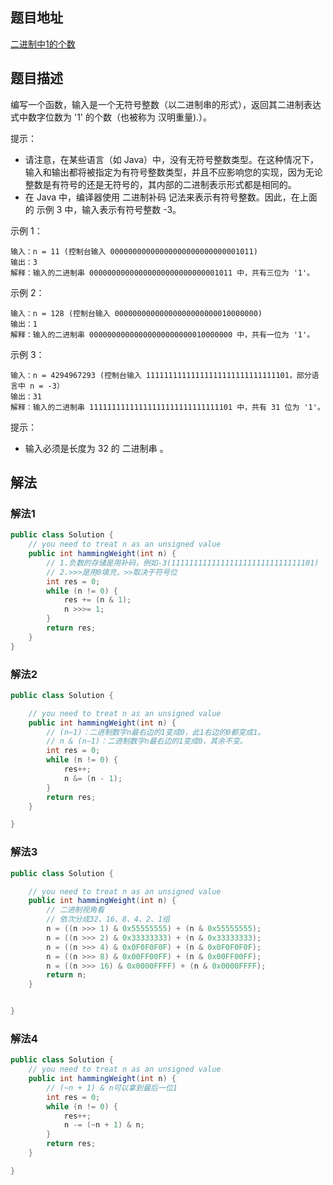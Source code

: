 
## 题目地址
[二进制中1的个数](https://leetcode.cn/problems/er-jin-zhi-zhong-1de-ge-shu-lcof/)

## 题目描述
编写一个函数，输入是一个无符号整数（以二进制串的形式），返回其二进制表达式中数字位数为 '1' 的个数（也被称为 汉明重量).）。


提示：

* 请注意，在某些语言（如 Java）中，没有无符号整数类型。在这种情况下，输入和输出都将被指定为有符号整数类型，并且不应影响您的实现，因为无论整数是有符号的还是无符号的，其内部的二进制表示形式都是相同的。
* 在 Java 中，编译器使用 二进制补码 记法来表示有符号整数。因此，在上面的 示例 3 中，输入表示有符号整数 -3。
 

示例 1：
```
输入：n = 11 (控制台输入 00000000000000000000000000001011)
输出：3
解释：输入的二进制串 00000000000000000000000000001011 中，共有三位为 '1'。
```


示例 2：
```
输入：n = 128 (控制台输入 00000000000000000000000010000000)
输出：1
解释：输入的二进制串 00000000000000000000000010000000 中，共有一位为 '1'。
```


示例 3：
```
输入：n = 4294967293 (控制台输入 11111111111111111111111111111101，部分语言中 n = -3）
输出：31
解释：输入的二进制串 11111111111111111111111111111101 中，共有 31 位为 '1'。

```


提示：

* 输入必须是长度为 32 的 二进制串 。




## 解法
### 解法1
```java
public class Solution {
    // you need to treat n as an unsigned value
    public int hammingWeight(int n) {
        // 1.负数的存储是用补码，例如-3(11111111111111111111111111111101)
        // 2.>>>是用0填充，>>取决于符号位
        int res = 0;
        while (n != 0) {
            res += (n & 1);
            n >>>= 1;
        }
        return res;
    }
}
```


### 解法2
```java
public class Solution {

    // you need to treat n as an unsigned value
    public int hammingWeight(int n) {
        // (n−1)：二进制数字n最右边的1变成0，此1右边的0都变成1。
        // n & (n−1)：二进制数字n最右边的1变成0，其余不变。
        int res = 0;
        while (n != 0) {
            res++;
            n &= (n - 1);
        }
        return res;
    }

}
```

### 解法3
```java
public class Solution {

    // you need to treat n as an unsigned value
    public int hammingWeight(int n) {
        // 二进制视角看
        // 依次分成32、16、8、4、2、1组
        n = ((n >>> 1) & 0x55555555) + (n & 0x55555555);
        n = ((n >>> 2) & 0x33333333) + (n & 0x33333333);
        n = ((n >>> 4) & 0x0F0F0F0F) + (n & 0x0F0F0F0F);
        n = ((n >>> 8) & 0x00FF00FF) + (n & 0x00FF00FF);
        n = ((n >>> 16) & 0x0000FFFF) + (n & 0x0000FFFF);
        return n;
    }


}
```


### 解法4
```java
public class Solution {
    // you need to treat n as an unsigned value
    public int hammingWeight(int n) {
        // (~n + 1) & n可以拿到最后一位1
        int res = 0;
        while (n != 0) {
            res++;
            n -= (~n + 1) & n;
        }
        return res;
    }

}
```


